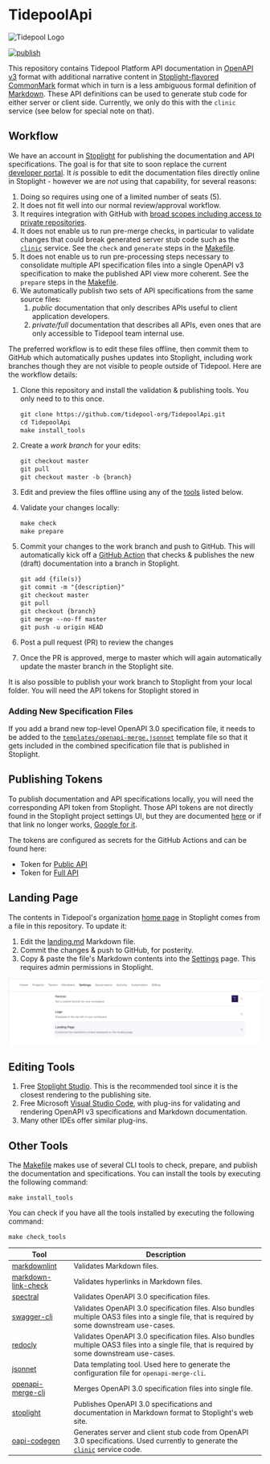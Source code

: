 # TidepoolApi 

![Tidepool Logo](./assets/images/Tidepool_Logo_Dark_Large.png)

[![publish](https://github.com/tidepool-org/TidepoolApi/actions/workflows/check-and-publish.yml/badge.svg?branch=master)](https://github.com/tidepool-org/TidepoolApi/actions/workflows/check-and-publish.yml)

This repository contains Tidepool Platform API documentation in [OpenAPI v3](https://www.openapis.org/) format with additional narrative content in [Stoplight-flavored](https://meta.stoplight.io/docs/studio/docs/Documentation/03a-stoplight-flavored-markdown.md) [CommonMark](https://commonmark.org/) format which in turn is a less ambiguous formal definition of [Markdown](https://www.markdownguide.org/).
These API definitions can be used to generate stub code for either server or client side. Currently, we only do this with the `clinic` service (see below for special note on that).

## Workflow

We have an account in [Stoplight](https://tidepool.stoplight.io) for publishing the documentation and API specifications. The goal is for that site to soon replace the current [developer portal](https://developer.tidepool.org). It *is* possible to edit the documentation files directly online in Stoplight - however we are *not* using that capability, for several reasons:

1. Doing so requires using one of a limited number of seats (5).
2. It does not fit well into our normal review/approval workflow.
3. It requires integration with GitHub with [broad scopes including access to private repositories](https://support.stoplight.io/s/article/Github-OAuth-Permissions-Overview).
4. It does not enable us to run pre-merge checks, in particular to validate changes that could break generated server stub code such as the [`clinic`](https://github.com/tidepool-org/clinic) service. See the `check` and `generate` steps in the [Makefile](./Makefile).
5. It does not enable us to run pre-processing steps necessary to consolidate multiple API specification files into a single OpenAPI v3 specification to make the published API view more coherent. See the `prepare` steps in the [Makefile](./Makefile).
6. We automatically publish two sets of API specifications from the same source files:
   1. *public* documentation that only describes APIs useful to client application developers.
   2. *private/full* documentation that describes all APIs, even ones that are only accessible to Tidepool team internal use.

The preferred workflow is to edit these files offline, then commit them to GitHub which automatically pushes updates into Stoplight, including work branches though they are not visible to people outside of Tidepool. Here are the workflow details:

1. Clone this repository and install the validation & publishing tools. You only need to to this once.

    ```shell
    git clone https://github.com/tidepool-org/TidepoolApi.git
    cd TidepoolApi
    make install_tools
    ```

2. Create a *work branch* for your edits:

    ```shell
    git checkout master
    git pull
    git checkout master -b {branch}
    ```

3. Edit and preview the files offline using any of the [tools](#editing-tools) listed below.
4. Validate your changes locally:

    ```shell
    make check
    make prepare
    ```

5. Commit your changes to the work branch and push to GitHub. This will automatically kick off a [GitHub Action](.github/workflows/) that checks & publishes the new (draft) documentation into a branch in Stoplight.

    ```shell
    git add {file(s)}
    git commit -m "{description}"
    git checkout master
    git pull
    git checkout {branch}
    git merge --no-ff master
    git push -u origin HEAD
    ```

6. Post a pull request (PR) to review the changes
7. Once the PR is approved, merge to master which will again automatically update the master branch in the Stoplight site.

It is also possible to publish your work branch to Stoplight from your local folder. You will need the API tokens for Stoplight stored in 

### Adding New Specification Files

If you add a brand new top-level OpenAPI 3.0 specification file, it needs to be added to the [`templates/openapi-merge.jsonnet`](./templates/openapi-merge.jsonnet) template file so that it gets included in the combined specification file that is published in Stoplight.

## Publishing Tokens

To publish documentation and API specifications locally, you will need the corresponding API token from Stoplight. Those API tokens are not directly found in the Stoplight project settings UI, but they are documented [here](https://docs.stoplight.io/docs/platform/f76c84240244f-publish-with-the-stoplight-cli) or if that link no longer works, [Google for it](https://www.google.com/search?q=Publish+with+Stoplight+CLI).

The tokens are configured as secrets for the GitHub Actions and can be found here:

* Token for [Public API](https://tidepool.stoplight.io/settings/tidepool-api/automation)
* Token for [Full API](https://tidepool.stoplight.io/settings/tidepool-full-api/automation)

## Landing Page

The contents in Tidepool's organization [home page](https://tidepool.stoplight.io/) in Stoplight comes from a file in this repository. To update it:

1. Edit the [landing.md](./landing.md) Markdown file.
2. Commit the changes & push to GitHub, for posterity.
3. Copy & paste the file's Markdown contents into the [Settings](https://tidepool.stoplight.io/admin/settings) page. This requires admin permissions in Stoplight.

![Updating Landing Page](./assets/images/updating-landing-page.png)

## Editing Tools

1. Free [Stoplight Studio](https://stoplight.io/studio/). This is the recommended tool since it is the closest rendering to the publishing site.
2. Free Microsoft [Visual Studio Code](https://code.visualstudio.com/), with plug-ins for validating and rendering OpenAPI v3 specifications and Markdown documentation.
3. Many other IDEs offer similar plug-ins.

## Other Tools

The [Makefile](./Makefile) makes use of several CLI tools to check, prepare, and publish the documentation and specifications.
You can install the tools by executing the following command:

```shell
make install_tools
```

You can check if you have all the tools installed by executing the following command:

```shell
make check_tools
```

| Tool | Description |
|------|-------------|
| [markdownlint](https://www.npmjs.com/package/markdownlint) | Validates Markdown files. |
| [markdown-link-check](https://www.npmjs.com/package/markdown-link-check) | Validates hyperlinks in Markdown files. |
| [spectral](https://www.npmjs.com/package/@stoplight/spectral) | Validates OpenAPI 3.0 specification files. |
| [swagger-cli](https://www.npmjs.com/package/swagger-cli) | Validates OpenAPI 3.0 specification files. Also bundles multiple OAS3 files into a single file, that is required by some downstream use-cases. |
| [redocly](https://github.com/Redocly/redocly-cli) | Validates OpenAPI 3.0 specification files. Also bundles multiple OAS3 files into a single file, that is required by some downstream use-cases. |
| [jsonnet](https://jsonnet.org/) | Data templating tool. Used here to generate the configuration file for `openapi-merge-cli`. |
| [openapi-merge-cli](https://www.npmjs.com/package/openapi-merge-cli) | Merges OpenAPI 3.0 specification files into single file. |
| [stoplight](https://www.npmjs.com/package/@stoplight/cli) | Publishes OpenAPI 3.0 specifications and documentation in Markdown format to Stoplight's web site. |
| [oapi-codegen](https://github.com/deepmap/oapi-codegen) | Generates server and client stub code from OpenAPI 3.0 specifications. Used currently to generate the [`clinic`](https://github.com/tidepool-org/clinic) service code. |
